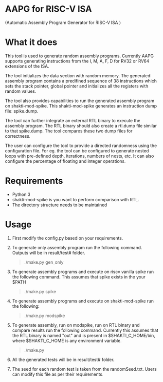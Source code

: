 # AAPG for RISC-V ISA
(Automatic Assembly Program Generator for RISC-V ISA )

What it does
=============
This tool is used to generate random assembly programs. Currently AAPG supports generating instructions from the I, M, A, F, D for RV32 or RV64 extensions of the ISA.

The tool initializes the data section with random memory. The generated assembly program contains a predifined sequence of 38 instructions which sets the stack pointer, global pointer and initializes all the registers with random values. 

The tool also provides capabilities to run the generated assembly program on shakti-mod-spike. This shakti-mod-spike generates an instruction dump file: spike.dump.

The tool can further integrate an external RTL binary to execute the assembly program. The RTL binary should also create a rtl.dump file similar to that spike.dump. The tool compares these two dump files for correctness.

The user can configure the tool to provide a directed randomness using the configuration file. For eg. the tool can be configured to generate nested loops with pre-defined depth, iterations, numbers of nests, etc. It can also configure the percentage of floating and integer operations. 


Requirements
=============
- Python 3
- shakti-mod-spike is you want to perform comparison with RTL.
- The directory structure needs to be maintained

Usage
=============
1. First modify the config.py based on your requirements.
2. To generate only assembly program run the following command. Outputs will be in result/test# folder.
    > ./make.py gen_only
3. To generate assembly programs and execute on riscv vanilla spike run the following command. This assumes that spike exists in the your $PATH
    > ./make.py spike
4. To generate assembly programs and execute on shakti-mod-spike run the following:
    > ./make.py modspike
6. To generate assembly, run on modspike, run on RTL binary and compare results run the following command. Currently this assumes that the RTL binary is named "out" and is present in $SHAKTI_C_HOME/bin, where $SHAKTI_C_HOME is any environment variable.
    > ./make.py

8. All the generated tests will be in result/test# folder.
9. The seed for each random test is taken from the randomSeed.txt. Users can modify this file as per
their requirements.

